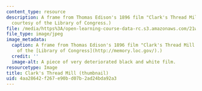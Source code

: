 ```yaml
---
content_type: resource
description: A frame from Thomas Edison's 1896 film "Clark's Thread Mill." (Image
  courtesy of the Library of Congress.)
file: /media/https%3A/open-learning-course-data-rc.s3.amazonaws.com/21w-765j-theory-and-practice-of-non-linear-and-interactive-narrative-spring-2003/4aa28642f267e90bd07b2ad24bda92a3_21w-765js03-th.jpg
file_type: image/jpeg
image_metadata:
  caption: A frame from Thomas Edison's 1896 film "Clark's Thread Mill." (Image courtesy
    of the [Library of Congress](http://memory.loc.gov/).)
  credit: ''
  image-alt: A piece of very deteriorated black and white film.
resourcetype: Image
title: Clark's Thread Mill (thumbnail)
uid: 4aa28642-f267-e90b-d07b-2ad24bda92a3
---
```

